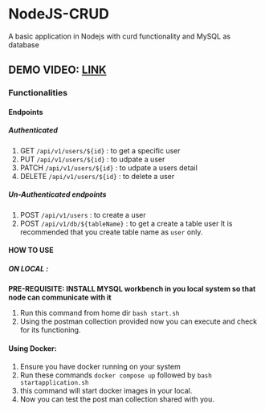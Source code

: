 # NodeJS-CRUD
A basic application in Nodejs with curd functionality and MySQL as database

## DEMO VIDEO: [LINK](https://www.loom.com/share/344b8a63473a4f6c8d2558c7b71d6f47?sid=4b3f21f8-57c1-49f7-a2bf-9d7e1c5ec2db)


### Functionalities
#### Endpoints
##### Authenticated
1. GET `/api/v1/users/${id}` : to get a specific user
2. PUT `/api/v1/users/${id}` : to udpate a user
3. PATCH `/api/v1/users/${id}` : to udpate a users detail
4. DELETE `/api/v1/users/${id}` : to delete a user


##### Un-Authenticated endpoints
1. POST `/api/v1/users` : to create a user
2. POST `/api/v1/db/${tableName}` : to get a create a table user
It is recommended that you create table name as `user` only.


#### HOW TO USE 
##### ON LOCAL :
**PRE-REQUISITE: INSTALL MYSQL workbench in you local system so that node can communicate with it** 
1. Run this command from home dir `bash start.sh` 
2. Using the postman collection provided now you can execute and check for its functioning.


#### Using Docker:
1. Ensure you have docker running on your system
2. Run these commands `docker compose up` followed by `bash startapplication.sh`
3. this command will start docker images in your local.
4. Now you can test the post man collection shared with you.



